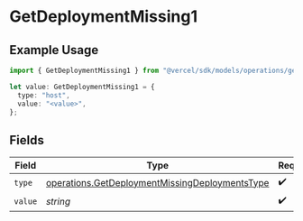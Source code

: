 # GetDeploymentMissing1

## Example Usage

```typescript
import { GetDeploymentMissing1 } from "@vercel/sdk/models/operations/getdeployment.js";

let value: GetDeploymentMissing1 = {
  type: "host",
  value: "<value>",
};
```

## Fields

| Field                                                                                                            | Type                                                                                                             | Required                                                                                                         | Description                                                                                                      |
| ---------------------------------------------------------------------------------------------------------------- | ---------------------------------------------------------------------------------------------------------------- | ---------------------------------------------------------------------------------------------------------------- | ---------------------------------------------------------------------------------------------------------------- |
| `type`                                                                                                           | [operations.GetDeploymentMissingDeploymentsType](../../models/operations/getdeploymentmissingdeploymentstype.md) | :heavy_check_mark:                                                                                               | N/A                                                                                                              |
| `value`                                                                                                          | *string*                                                                                                         | :heavy_check_mark:                                                                                               | N/A                                                                                                              |